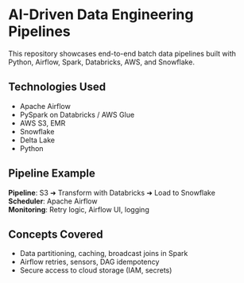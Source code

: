# AI-Driven Data Engineering Pipelines

This repository showcases end-to-end batch data pipelines built with Python, Airflow, Spark, Databricks, AWS, and Snowflake.

## Technologies Used
- Apache Airflow
- PySpark on Databricks / AWS Glue
- AWS S3, EMR
- Snowflake
- Delta Lake
- Python

## Pipeline Example
**Pipeline**: S3 ➜ Transform with Databricks ➜ Load to Snowflake  
**Scheduler**: Apache Airflow  
**Monitoring**: Retry logic, Airflow UI, logging

## Concepts Covered
- Data partitioning, caching, broadcast joins in Spark
- Airflow retries, sensors, DAG idempotency
- Secure access to cloud storage (IAM, secrets)
